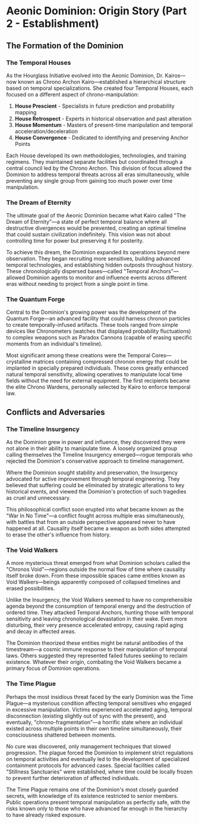 # Aeonic Dominion: Origin Story (Part 2 - Establishment)

## The Formation of the Dominion

### The Temporal Houses

As the Hourglass Initiative evolved into the Aeonic Dominion, Dr. Kairos—now known as Chrono Archon Kairo—established a hierarchical structure based on temporal specializations. She created four Temporal Houses, each focused on a different aspect of chrono-manipulation:

1. **House Prescient** - Specialists in future prediction and probability mapping
2. **House Retrospect** - Experts in historical observation and past alteration
3. **House Momentum** - Masters of present-time manipulation and temporal acceleration/deceleration
4. **House Convergence** - Dedicated to identifying and preserving Anchor Points

Each House developed its own methodologies, technologies, and training regimens. They maintained separate facilities but coordinated through a central council led by the Chrono Archon. This division of focus allowed the Dominion to address temporal threats across all eras simultaneously, while preventing any single group from gaining too much power over time manipulation.

### The Dream of Eternity

The ultimate goal of the Aeonic Dominion became what Kairo called "The Dream of Eternity"—a state of perfect temporal balance where all destructive divergences would be prevented, creating an optimal timeline that could sustain civilization indefinitely. This vision was not about controlling time for power but preserving it for posterity.

To achieve this dream, the Dominion expanded its operations beyond mere observation. They began recruiting more sensitives, building advanced temporal technologies, and establishing hidden outposts throughout history. These chronologically dispersed bases—called "Temporal Anchors"—allowed Dominion agents to monitor and influence events across different eras without needing to project from a single point in time.

### The Quantum Forge

Central to the Dominion's growing power was the development of the Quantum Forge—an advanced facility that could harness chronon particles to create temporally-infused artifacts. These tools ranged from simple devices like Chronometers (watches that displayed probability fluctuations) to complex weapons such as Paradox Cannons (capable of erasing specific moments from an individual's timeline).

Most significant among these creations were the Temporal Cores—crystalline matrices containing compressed chronon energy that could be implanted in specially prepared individuals. These cores greatly enhanced natural temporal sensitivity, allowing operatives to manipulate local time fields without the need for external equipment. The first recipients became the elite Chrono Wardens, personally selected by Kairo to enforce temporal law.

## Conflicts and Adversaries

### The Timeline Insurgency

As the Dominion grew in power and influence, they discovered they were not alone in their ability to manipulate time. A loosely organized group calling themselves the Timeline Insurgency emerged—rogue temporals who rejected the Dominion's conservative approach to timeline management.

Where the Dominion sought stability and preservation, the Insurgency advocated for active improvement through temporal engineering. They believed that suffering could be eliminated by strategic alterations to key historical events, and viewed the Dominion's protection of such tragedies as cruel and unnecessary.

This philosophical conflict soon erupted into what became known as the "War In No Time"—a conflict fought across multiple eras simultaneously, with battles that from an outside perspective appeared never to have happened at all. Causality itself became a weapon as both sides attempted to erase the other's influence from history.

### The Void Walkers

A more mysterious threat emerged from what Dominion scholars called the "Chronos Void"—regions outside the normal flow of time where causality itself broke down. From these impossible spaces came entities known as Void Walkers—beings apparently composed of collapsed timelines and erased possibilities.

Unlike the Insurgency, the Void Walkers seemed to have no comprehensible agenda beyond the consumption of temporal energy and the destruction of ordered time. They attacked Temporal Anchors, hunting those with temporal sensitivity and leaving chronological devastation in their wake. Even more disturbing, their very presence accelerated entropy, causing rapid aging and decay in affected areas.

The Dominion theorized these entities might be natural antibodies of the timestream—a cosmic immune response to their manipulation of temporal laws. Others suggested they represented failed futures seeking to reclaim existence. Whatever their origin, combating the Void Walkers became a primary focus of Dominion operations.

### The Time Plague

Perhaps the most insidious threat faced by the early Dominion was the Time Plague—a mysterious condition affecting temporal sensitives who engaged in excessive manipulation. Victims experienced accelerated aging, temporal disconnection (existing slightly out of sync with the present), and eventually, "chrono-fragmentation"—a horrific state where an individual existed across multiple points in their own timeline simultaneously, their consciousness shattered between moments.

No cure was discovered, only management techniques that slowed progression. The plague forced the Dominion to implement strict regulations on temporal activities and eventually led to the development of specialized containment protocols for advanced cases. Special facilities called "Stillness Sanctuaries" were established, where time could be locally frozen to prevent further deterioration of affected individuals.

The Time Plague remains one of the Dominion's most closely guarded secrets, with knowledge of its existence restricted to senior members. Public operations present temporal manipulation as perfectly safe, with the risks known only to those who have advanced far enough in the hierarchy to have already risked exposure.
